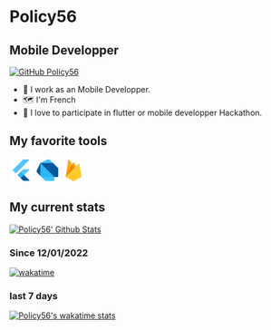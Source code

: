 # Policy56
## Mobile Developper

[![GitHub Policy56](https://img.shields.io/github/followers/Policy56?label=follow&style=social)](https://github.com/Policy56)

- 🦄  I work as an Mobile Developper.
- 🗺️  I'm French
- 👾  I love to participate in flutter or mobile developper Hackathon.

## My favorite tools

<code><img height="42" src="https://raw.githubusercontent.com/github/explore/80688e429a7d4ef2fca1e82350fe8e3517d3494d/topics/flutter/flutter.png"></code>
<code><img height="42" src="https://raw.githubusercontent.com/github/explore/80688e429a7d4ef2fca1e82350fe8e3517d3494d/topics/dart/dart.png"></code>
<code><img height="42" src="https://raw.githubusercontent.com/github/explore/80688e429a7d4ef2fca1e82350fe8e3517d3494d/topics/firebase/firebase.png"></code>

## My current stats

[![Policy56' Github Stats](https://github-readme-stats.vercel.app/api?username=Policy56&count_private=true&theme=default&show_icons=true)](https://github.com/Policy56)

### Since 12/01/2022
[![wakatime](https://wakatime.com/badge/user/f8171f0c-de06-4c7b-954a-3f97ba58c2c4.svg)](https://wakatime.com/@policy)

### last 7 days
[![Policy56's wakatime stats](https://github-readme-stats.vercel.app/api/wakatime?username=policy&v=2&custom_title=Langage%20Stats&range=last_7_days&langs_count=3)](https://wakatime.com/@policy)

